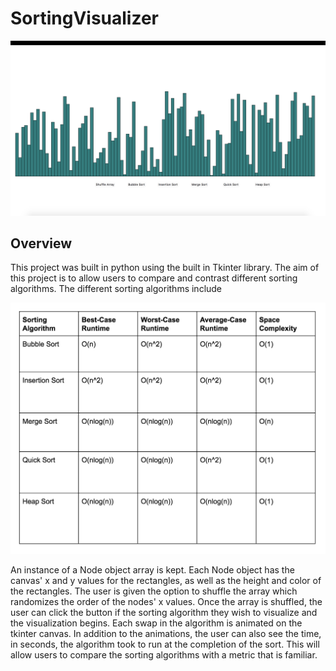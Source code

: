 # SortingVisualizer

![image](Shuffle.png)

##  Overview

This project was built in python using the built in Tkinter library. 
The aim of this project is to allow users to compare and contrast 
different sorting algorithms. The different sorting algorithms include

![algos](algos.png)

An instance of a Node object array is kept. Each Node object has the canvas'
x and y values for the rectangles, as well as the height and color of the rectangles.
The user is given the option to shuffle the array which randomizes the order of the nodes'
x values. Once the array is shuffled, the user can click the button if the sorting
algorithm they wish to visualize and the visualization begins. Each swap in the algorithm 
is animated on the tkinter canvas. In addition to the animations, the user can also see
the time, in seconds, the algorithm took to run at the completion of the sort. This will allow
users to compare the sorting algorithms with a metric that is familiar. 

